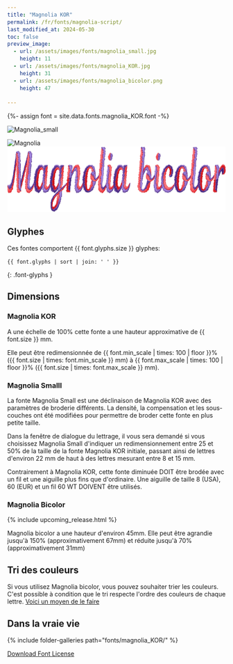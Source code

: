 ```yaml
---
title: "Magnolia KOR"
permalink: /fr/fonts/magnolia-script/
last_modified_at: 2024-05-30
toc: false
preview_image:
  - url: /assets/images/fonts/magnolia_small.jpg
    height: 11
  - url: /assets/images/fonts/magnolia_KOR.jpg
    height: 31
  - url: /assets/images/fonts/magnolia_bicolor.png
    height: 47

---
```

{%- assign font = site.data.fonts.magnolia_KOR.font -%}

<img 
     src="/assets/images/fonts/magnolia_small.jpg"
     alt="Magnolia_small" height="50">

<img 
     src="/assets/images/fonts/magnolia_KOR.jpg"
     alt="Magnolia" height="100">     
<img 
     src="/assets/images/fonts/magnolia_bicolor.png"
     alt="Magnolia KOR" height="150">       

## Glyphes

Ces fontes comportent  {{ font.glyphs.size }} glyphes:

```
{{ font.glyphs | sort | join: ' ' }}
```
{: .font-glyphs }

## Dimensions
### Magnolia KOR
A une échelle de  100% cette fonte a une hauteur approximative de  {{ font.size }} mm. 

Elle peut être redimensionnée  de {{ font.min_scale | times: 100 | floor }}% ({{ font.size | times: font.min_scale }} mm)
à {{ font.max_scale | times: 100 | floor }}% ({{ font.size | times: font.max_scale }} mm).

### Magnolia Smalll
La fonte Magnolia Small est une déclinaison de  Magnolia KOR avec des paramètres de broderie différents. La densité, la compensation et les sous-couches ont été modifiées pour permettre de broder cette fonte en plus petite taille.

Dans la fenêtre de dialogue du lettrage, il vous sera demandé si vous choisissez  Magnolia Small d'indiquer un redimensionnement entre 25 et 50% de la taille de la fonte  Magnolia KOR initiale, passant ainsi de lettres d'environ 22 mm de haut à des lettres mesurant entre 8 et 15 mm.

Contrairement à  Magnolia KOR, cette fonte diminuée DOIT être brodée avec un fil et une aiguille plus fins que d'ordinaire. Une aiguille de taille 8 (USA), 60 (EUR) et un fil 60 WT DOIVENT être utilisés.

### Magnolia Bicolor

{% include upcoming_release.html %}

Magnolia bicolor a une hauteur d'environ 45mm. Elle peut être agrandie jusqu'à 150% (approximativement 67mm) et réduite jusqu'à 70% (approximativement 31mm)

## Tri des couleurs

Si vous utilisez Magnolia bicolor,  vous pouvez souhaiter trier les couleurs.
C'est possible à condition que le tri respecte l'ordre  des couleurs de chaque lettre. [Voici un moyen de le faire](https://inkstitch.org/fr/docs/lettering/#color-sorting)

## Dans la vraie vie

{% include folder-galleries path="fonts/magnolia_KOR/" %}

[Download Font License](https://github.com/inkstitch/inkstitch/tree/main/fonts/magnolia_KOR/LICENSE)
